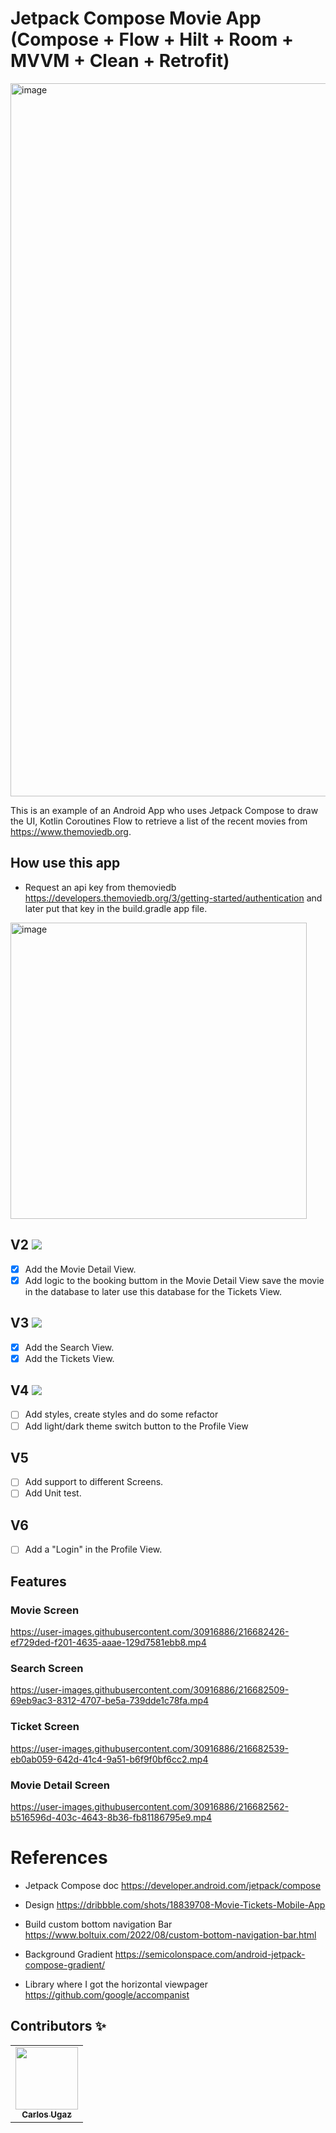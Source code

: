 # Jetpack Compose Movie App (Compose + Flow + Hilt + Room + MVVM + Clean + Retrofit)

<img width="1141" alt="image" src="https://user-images.githubusercontent.com/30916886/215865185-2c72f73b-7eda-43a5-955f-103d195cecc5.png">

This is an example of an Android App who uses Jetpack Compose to draw the UI, Kotlin Coroutines Flow to retrieve a list of the recent movies from https://www.themoviedb.org.

## How use this app
- Request an api key from themoviedb https://developers.themoviedb.org/3/getting-started/authentication and later put that key in the build.gradle app file.
<img width="474" alt="image" src="https://user-images.githubusercontent.com/30916886/215863998-a1dc026c-3b3c-45c6-a8fc-478302d85b6a.png">

## V2 ![](https://geps.dev/progress/100)
- [X] Add the Movie Detail View.
- [X] Add logic to the booking buttom in the Movie Detail View save the movie in the database to later use this database for the Tickets View.

## V3 ![](https://geps.dev/progress/100)
- [X] Add the Search View.
- [X] Add the Tickets View.

## V4 ![](https://geps.dev/progress/15)
- [ ] Add styles, create styles and do some refactor
- [ ] Add light/dark theme switch button to the Profile View

## V5
- [ ] Add support to different Screens.
- [ ] Add Unit test.

## V6
- [ ] Add a "Login" in the Profile View.

## Features

### Movie Screen

https://user-images.githubusercontent.com/30916886/216682426-ef729ded-f201-4635-aaae-129d7581ebb8.mp4

### Search Screen

https://user-images.githubusercontent.com/30916886/216682509-69eb9ac3-8312-4707-be5a-739dde1c78fa.mp4

### Ticket Screen

https://user-images.githubusercontent.com/30916886/216682539-eb0ab059-642d-41c4-9a51-b6f9f0bf6cc2.mp4

### Movie Detail Screen

https://user-images.githubusercontent.com/30916886/216682562-b516596d-403c-4643-8b36-fb81186795e9.mp4

# References

- Jetpack Compose doc https://developer.android.com/jetpack/compose

- Design https://dribbble.com/shots/18839708-Movie-Tickets-Mobile-App

- Build custom bottom navigation Bar https://www.boltuix.com/2022/08/custom-bottom-navigation-bar.html

- Background Gradient https://semicolonspace.com/android-jetpack-compose-gradient/

- Library where I got the horizontal viewpager https://github.com/google/accompanist

## Contributors ✨

<!-- ALL-CONTRIBUTORS-LIST:START - Do not remove or modify this section -->
<!-- prettier-ignore-start -->
<!-- markdownlint-disable -->
<table>
  <tr>
    <td align="center"><a href="https://github.com/carlosgub"><img src="https://avatars1.githubusercontent.com/u/30916886?s=460&v=4" width="100px;" alt=""/><br /><sub><b>Carlos Ugaz</b></sub></a><br /></td>
  </tr>
</table>
